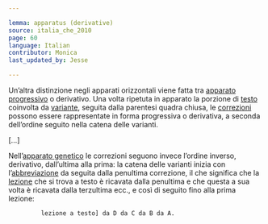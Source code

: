 ```yaml
---

lemma: apparatus (derivative)
source: italia_che_2010
page: 60
language: Italian
contributor: Monica
last_updated_by: Jesse

---
```


Un’altra distinzione negli apparati orizzontali viene fatta tra [apparato progressivo](apparatusProgressive.html) o derivativo. Una volta ripetuta in apparato la porzione di [testo](text.html) coinvolta da [variante](variant.html), seguita dalla parentesi quadra chiusa, le [correzioni](correction.html) possono essere rappresentate in forma progressiva o derivativa, a seconda dell’ordine seguito nella catena delle varianti.

[…]

Nell’[apparato genetico](apparatusGenetic.html) le correzioni seguono invece l’ordine inverso, derivativo, dall’ultima alla prima: la catena delle varianti inizia con l’[abbreviazione](abbreviation.html) da seguita dalla penultima correzione, il che significa che la [lezione](readingVariant.html) che si trova a testo è ricavata dalla penultima e che questa a sua volta è ricavata dalla terzultima ecc., e così di seguito fino alla prima lezione:

             lezione a testo] da D da C da B da A.
